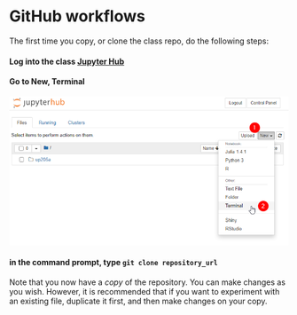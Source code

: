 # GitHub workflows

The first time you copy, or clone the class repo, do the following steps:

#### Log into the class [Jupyter Hub](https://jupyter.idre.ucla.edu/)
#### Go to New, Terminal
![git terminal](images/gitterminal.png)
#### in the command prompt, type `git clone repository_url`

Note that you now have a _copy_ of the repository. You can make changes as you wish. However, it is recommended that if you want to experiment with an existing file, duplicate it first, and then make changes on your copy.

